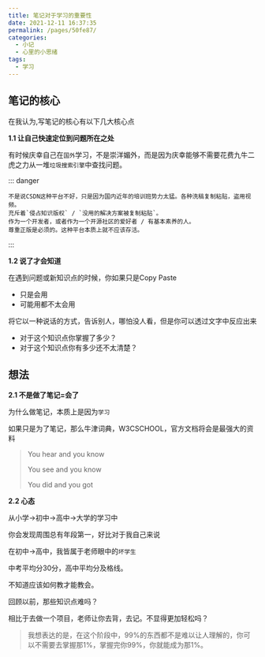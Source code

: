 ```yaml
---
title: 笔记对于学习的重要性
date: 2021-12-11 16:37:35
permalink: /pages/50fe87/
categories:
  - 小记
  - 心里的小思绪
tags:
  - 学习
---
```


## 笔记的核心

在我认为,写笔记的核心有以下几大核心点

**1.1 让自己快速定位到问题所在之处**

有时候庆幸自己在`国外`学习，不是崇洋媚外，而是因为庆幸能够不需要花费九牛二虎之力从一堆`垃圾搜索引擎`中查找问题。

::: danger 
```
不是说CSDN这种平台不好，只是因为国内近年的培训班势力太猛。各种洗稿复制粘贴，盗用视频。
充斥着`侵占知识版权` / `没用的解决方案被复制粘贴`。
作为一个开发者，或者作为一个开源社区的爱好者 / 有基本素养的人。
尊重正版是必须的。这种平台本质上就不应该存活。
```
:::

**1.2 说了才会知道**

在遇到问题或新知识点的时候，你如果只是Copy Paste
- 只是会用
- 可能用都不太会用


将它以一种说话的方式，告诉别人，哪怕没人看，但是你可以透过文字中反应出来
- 对于这个知识点你掌握了多少？
- 对于这个知识点你有多少还不太清楚？

## 想法

**2.1 不是做了笔记=会了**

为什么做笔记，本质上是因为`学习`

如果只是为了笔记，那么牛津词典，W3CSCHOOL，官方文档将会是最强大的资料

> You hear and you know
>
> You see and you know
> 
> You did and you got


**2.2 心态**

从小学->初中->高中->大学的学习中

你会发现周围总有年段第一，好比对于我自己来说

在初中->高中，我皆属于老师眼中的`坏学生`

中考平均分30分，高中平均分及格线。

不知道应该如何教才能教会。

回顾以前，那些知识点难吗？

相比于去做一个项目，老师让你去背，去记。不显得更加轻松吗？

> 我想表达的是，在这个阶段中，99%的东西都不是难以让人理解的，你可以不需要去掌握那1%，掌握完你99%，你就能成为那1%。







